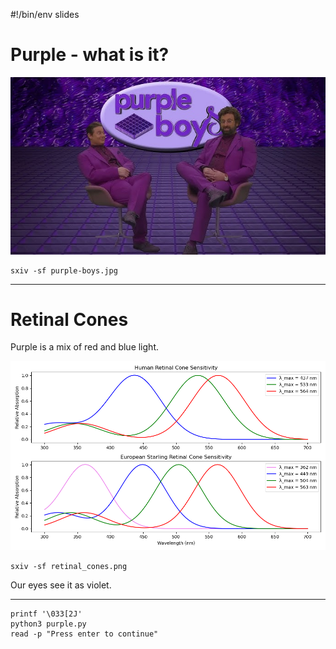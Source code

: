 #!/bin/env slides

# Purple - what is it?

![](purple-boys.jpg)

```demo
sxiv -sf purple-boys.jpg
```

---

# Retinal Cones

Purple is a mix of red and blue light.

![](retinal_cones.png)

```demo
sxiv -sf retinal_cones.png
```

Our eyes see it as violet.

---

```demo
printf '\033[2J'
python3 purple.py
read -p "Press enter to continue"
```
